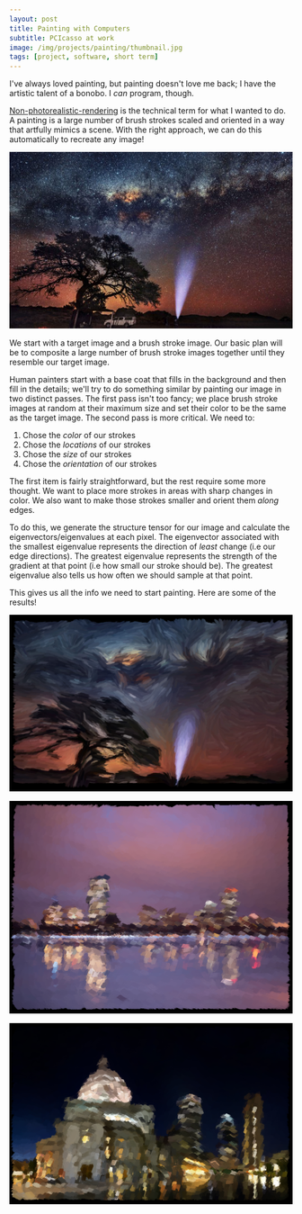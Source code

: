 ```yaml
---
layout: post
title: Painting with Computers
subtitle: PCIcasso at work
image: /img/projects/painting/thumbnail.jpg
tags: [project, software, short term]
---
```

I've always loved painting, but painting doesn't love me back; I have the artistic talent of a bonobo. I _can_ program, though. 

[Non-photorealistic-rendering](https://doi.org/10.1145/97879.97902) is the technical term for what I wanted to do. A painting is a large number of brush strokes scaled and oriented in a way that artfully mimics a scene. With the right approach, we can do this automatically to recreate any image!

![](/img/projects/painting/1.png)

We start with a target image and a brush stroke image. Our basic plan will be to composite a large number of brush stroke images together until they resemble our target image.   

Human painters start with a base coat that fills in the background and then fill in the details; we'll try to do something similar by painting our image in two distinct passes. The first pass isn't too fancy; we place brush stroke images at random at their maximum size and set their color to be the same as the target image. The second pass is more critical. We need to:

1. Chose the _color_ of our strokes
2. Chose the _locations_ of our strokes
3. Chose the _size_ of our strokes
4. Chose the _orientation_ of our strokes

The first item is fairly straightforward, but the rest require some more thought. We want to place more strokes in areas with sharp changes in color. We also want to make those strokes smaller and orient them _along_ edges. 

To do this, we generate the structure tensor for our image and calculate the eigenvectors/eigenvalues at each pixel. The eigenvector associated with the smallest eigenvalue represents the direction of _least_ change (i.e our edge directions). The greatest eigenvalue represents the strength of the gradient at that point (i.e how small our stroke should be). The greatest eigenvalue also tells us how often we should sample at that point.

This gives us all the info we need to start painting. Here are some of the results!

![](/img/projects/painting/2.png)

![](/img/projects/painting/3.png)

![](/img/projects/painting/4.png)
